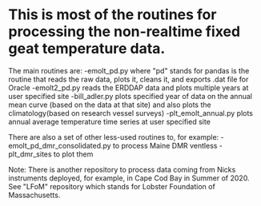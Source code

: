 # This is most of the routines for processing the non-realtime fixed geat temperature data.
The main routines are:
-emolt_pd.py  where "pd" stands for pandas is the routine that reads the raw data, plots it, cleans it, and exports .dat file for Oracle 
-emolt2_pd.py reads the ERDDAP data and plots multiple years at user specified site
-bill_adler.py plots specified year of data on the annual mean curve (based on the data at that site) and also plots the climatology(based on research vessel surveys)
-plt_emolt_annual.py plots annual average temperature time series at user specified site

There are also a set of other less-used routines to, for example:
-emolt_pd_dmr_consolidated.py to process Maine DMR ventless
-plt_dmr_sites to plot them

Note: There is another repository to process data coming from Nicks instruments deployed, for example, in Cape Cod Bay in Summer of 2020. See "LFoM" repository which stands for Lobster Foundation of Massachusetts.
